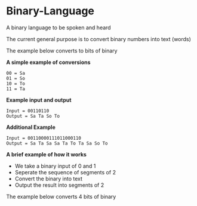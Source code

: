 # Binary-Language
A binary language to be spoken and heard

The current general purpose is to convert binary numbers into text (words)

The example below converts to bits of binary

**A simple example of conversions**

    00 = Sa
    01 = So
    10 = To
    11 = Ta

**Example input and output**

    Input = 00110110
    Output = Sa Ta So To

**Additional Example**

    Input = 00110000111011000110
    Output = Sa Ta Sa Sa Ta To Ta Sa So To

**A brief example of how it works**
- We take a binary input of 0 and 1
- Seperate the sequence of segments of 2
- Convert the binary into text
- Output the result into segments of 2

The example below converts 4 bits of binary
